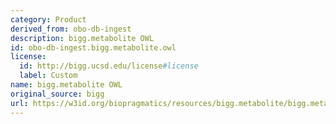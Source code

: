 ```yaml
---
category: Product
derived_from: obo-db-ingest
description: bigg.metabolite OWL
id: obo-db-ingest.bigg.metabolite.owl
license:
  id: http://bigg.ucsd.edu/license#license
  label: Custom
name: bigg.metabolite OWL
original_source: bigg
url: https://w3id.org/biopragmatics/resources/bigg.metabolite/bigg.metabolite.owl
---
```

